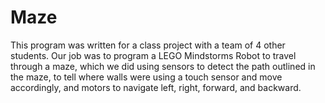 # Maze

This program was written for a class project with a team of 4 other students. Our job was to program a LEGO Mindstorms Robot to travel through a maze, which we did using sensors to detect the path outlined in the maze, to tell where walls were using a touch sensor and move accordingly, and motors to navigate left, right, forward, and backward. 

